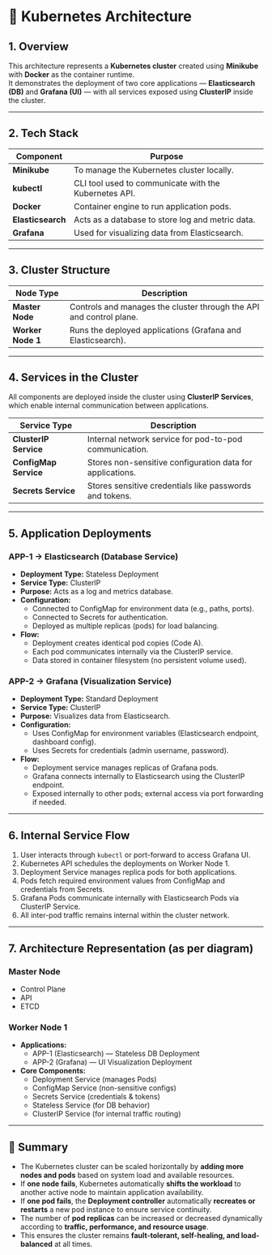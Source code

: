 # 🧩 Kubernetes Architecture

## 1. Overview
This architecture represents a **Kubernetes cluster** created using **Minikube** with **Docker** as the container runtime.  
It demonstrates the deployment of two core applications — **Elasticsearch (DB)** and **Grafana (UI)** — with all services exposed using **ClusterIP** inside the cluster.

---

## 2. Tech Stack

| Component | Purpose |
|------------|----------|
| **Minikube** | To manage the Kubernetes cluster locally. |
| **kubectl** | CLI tool used to communicate with the Kubernetes API. |
| **Docker** | Container engine to run application pods. |
| **Elasticsearch** | Acts as a database to store log and metric data. |
| **Grafana** | Used for visualizing data from Elasticsearch. |

---

## 3. Cluster Structure

| Node Type | Description |
|------------|--------------|
| **Master Node** | Controls and manages the cluster through the API and control plane. |
| **Worker Node 1** | Runs the deployed applications (Grafana and Elasticsearch). |

---

## 4. Services in the Cluster
All components are deployed inside the cluster using **ClusterIP Services**, which enable internal communication between applications.

| Service Type | Description |
|---------------|--------------|
| **ClusterIP Service** | Internal network service for pod-to-pod communication. |
| **ConfigMap Service** | Stores non-sensitive configuration data for applications. |
| **Secrets Service** | Stores sensitive credentials like passwords and tokens. |

---

## 5. Application Deployments

### APP-1 → Elasticsearch (Database Service)
- **Deployment Type:** Stateless Deployment  
- **Service Type:** ClusterIP  
- **Purpose:** Acts as a log and metrics database.  
- **Configuration:**
  - Connected to ConfigMap for environment data (e.g., paths, ports).
  - Connected to Secrets for authentication.
  - Deployed as multiple replicas (pods) for load balancing.
- **Flow:**
  - Deployment creates identical pod copies (Code A).
  - Each pod communicates internally via the ClusterIP service.
  - Data stored in container filesystem (no persistent volume used).

### APP-2 → Grafana (Visualization Service)
- **Deployment Type:** Standard Deployment  
- **Service Type:** ClusterIP  
- **Purpose:** Visualizes data from Elasticsearch.  
- **Configuration:**
  - Uses ConfigMap for environment variables (Elasticsearch endpoint, dashboard config).
  - Uses Secrets for credentials (admin username, password).
- **Flow:**
  - Deployment service manages replicas of Grafana pods.
  - Grafana connects internally to Elasticsearch using the ClusterIP endpoint.
  - Exposed internally to other pods; external access via port forwarding if needed.

---

## 6. Internal Service Flow

1. User interacts through `kubectl` or port-forward to access Grafana UI.  
2. Kubernetes API schedules the deployments on Worker Node 1.  
3. Deployment Service manages replica pods for both applications.  
4. Pods fetch required environment values from ConfigMap and credentials from Secrets.  
5. Grafana Pods communicate internally with Elasticsearch Pods via ClusterIP Service.  
6. All inter-pod traffic remains internal within the cluster network.  

---

## 7. Architecture Representation (as per diagram)

### Master Node
- Control Plane  
- API  
- ETCD  

### Worker Node 1
- **Applications:**
  - APP-1 (Elasticsearch) — Stateless DB Deployment  
  - APP-2 (Grafana) — UI Visualization Deployment  
- **Core Components:**
  - Deployment Service (manages Pods)  
  - ConfigMap Service (non-sensitive configs)  
  - Secrets Service (credentials & tokens)  
  - Stateless Service (for DB behavior)  
  - ClusterIP Service (for internal traffic routing)

---

## 🧾 Summary
- The Kubernetes cluster can be scaled horizontally by **adding more nodes and pods** based on system load and available resources.  
- If **one node fails**, Kubernetes automatically **shifts the workload** to another active node to maintain application availability.  
- If **one pod fails**, the **Deployment controller** automatically **recreates or restarts** a new pod instance to ensure service continuity.  
- The number of **pod replicas** can be increased or decreased dynamically according to **traffic, performance, and resource usage**.  
- This ensures the cluster remains **fault-tolerant, self-healing, and load-balanced** at all times.
